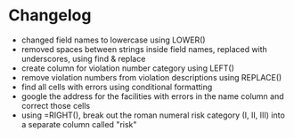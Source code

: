 # Changelog

- changed field names to lowercase using LOWER()
- removed spaces between strings inside field names, replaced with underscores, using find & replace
- create column for violation number category using LEFT()
- remove violation numbers from violation descriptions using REPLACE()
- find all cells with errors using conditional formatting
- google the address for the facilities with errors in the name column and correct those cells
- using =RIGHT(), break out the roman numeral risk category (I, II, III) into a separate column called "risk"
